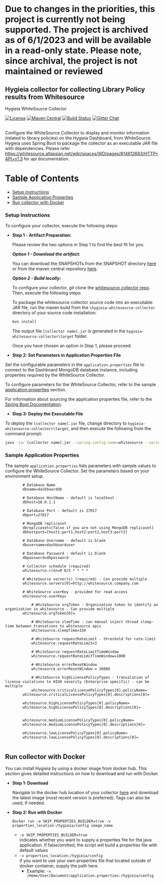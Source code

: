 # Due to changes in the priorities, this project is currently not being supported. The project is archived as of 6/1/2023 and will be available in a read-only state. Please note, since archival, the project is not maintained or reviewed

## Hygieia collector for collecting Library Policy results from Whitesource

Hygieia WhiteSource Collector

[![License](https://img.shields.io/badge/license-Apache%202-blue.svg)](https://www.apache.org/licenses/LICENSE-2.0)
[![Maven Central](https://img.shields.io/maven-central/v/com.capitalone.dashboard/whitesource-collector.svg?label=Maven%20Central)](https://search.maven.org/search?q=g:%22com.capitalone.dashboard%22%20AND%20a:%22whitesource-collector%22)
[![Build Status](https://travis-ci.com/Hygieia/hygieia-whitesource-collector.svg?branch=main)](https://travis-ci.com/Hygieia/hygieia-whitesource-collector)
[![Gitter Chat](https://badges.gitter.im/Join%20Chat.svg)](https://www.apache.org/licenses/LICENSE-2.0)
<br>
<br>

Configure the WhiteSource Collector to display and monitor information (related to library policies) on the Hygieia Dashboard, from WhiteSource. Hygieia uses Spring Boot to package the collector as an executable JAR file with dependencies.
Please refer https://whitesource.atlassian.net/wiki/spaces/WD/pages/814612683/HTTP+API+v1.3 for api documentation.

# Table of Contents
* [Setup Instructions](#setup-instructions)
* [Sample Application Properties](#sample-application-properties)
* [Run collector with Docker](#run-collector-with-docker)

### Setup Instructions

To configure your collector, execute the following steps: 

*	**Step 1 - Artifact Preparation:**

	Please review the two options in Step 1 to find the best fit for you. 

	***Option 1 - Download the artifact:***

	You can download the SNAPSHOTs from the SNAPSHOT directory [here](https://oss.sonatype.org/content/repositories/snapshots/com/capitalone/dashboard/whitesource-collector/) or from the maven central repository [here](https://search.maven.org/artifact/com.capitalone.dashboard/whitesource-collector).  

	***Option 2 - Build locally:***

	To configure your collector, git clone the [whitesource collector repo](https://github.com/Hygieia/hygieia-whitesource-collector).  Then, execute the following steps:

	To package the whitesource collector source code into an executable JAR file, run the maven build from the `\hygieia-whitesource-collector` directory of your source code installation:

	```bash
	mvn install
	```

	The output file `[collector name].jar` is generated in the `hygieia-whitesource-collector\target` folder.

	Once you have chosen an option in Step 1, please proceed: 

*   **Step 2: Set Parameters in Application Properties File**

Set the configurable parameters in the `application.properties` file to connect to the Dashboard MongoDB database instance, including properties required by the WhiteSource Collector.

To configure parameters for the WhiteSource Collector, refer to the sample [application.properties](#sample-application-properties) section.

For information about sourcing the application properties file, refer to the [Spring Boot Documentation](http://docs.spring.io/spring-boot/docs/current-SNAPSHOT/reference/htmlsingle/#boot-features-external-config-application-property-files).

*   **Step 3: Deploy the Executable File**

To deploy the `[collector name].jar` file, change directory to `hygieia-whitesource-collectorr\target`, and then execute the following from the command prompt:

```bash
java -jar [collector name].jar --spring.config.name=whitesource --spring.config.location=[path to application.properties file]
```

### Sample Application Properties

The sample `application.properties` lists parameters with sample values to configure the WhiteSource Collector. Set the parameters based on your environment setup.

```properties
		# Database Name
		dbname=dashboarddb

		# Database HostName - default is localhost
		dbhost=10.0.1.1

		# Database Port - default is 27017
		dbport=27017

		# MongoDB replicaset
		dbreplicaset=[false if you are not using MongoDB replicaset]
		dbhostport=[host1:port1,host2:port2,host3:port3]

		# Database Username - default is blank
		dbusername=dashboarduser

		# Database Password - default is blank
		dbpassword=dbpassword

		# Collector schedule (required)
		whitesource.cron=0 0/5 * * * *

		# WhiteSource server(s) (required) - Can provide multiple
		whitesource.servers[0]=http://whitesource.company.com

		# WhiteSource userKey - provided for read access
		whitesource.userKey=
		
	    	# WhiteSource orgToken - Organization token to identify an organization in whitesource - Can provide multiple
		whitesource.orgToken[0]=

	    	# WhiteSource sleeTime - can manual inject thread sleep-time between transations to whitesource apis
	    	whitesource.sleepTime=150              

	    	# WhiteSource requestRateLimit - threshold for rate-limit 
	    	whitesource.requestRateLimit=3            

	    	# WhiteSource requestRateLimitTimeWindow
	    	whitesource.requestRateLimitTimeWindow=1000

	    	# WhiteSource errorResetWindow
	    	whitesource.errorResetWindow = 36000

	    	# WhiteSource highLicensePolicyTypes - transalation of license violations to HIGH severity (Enterprise specific) - can be multiple
	    	whitesource.criticalLicensePolicyTypes[0].policyName=
		whitesource.criticalLicensePolicyTypes[0].descriptions[0]=

		whitesource.highLicensePolicyTypes[0].policyName=
		whitesource.highLicensePolicyTypes[0].descriptions[0]=
		

		whitesource.mediumLicensePolicyTypes[0].policyName=
		whitesource.mediumLicensePolicyTypes[0].descriptions[0]=

		whitesource.lowLicensePolicyTypes[0].policyName=
		whitesource.lowLicensePolicyTypes[0].descriptions[0]=
    
```

## Run collector with Docker

You can install Hygieia by using a docker image from docker hub. This section gives detailed instructions on how to download and run with Docker. 

*	**Step 1: Download**

	Navigate to the docker hub location of your collector [here](https://hub.docker.com/u/hygieiadoc) and download the latest image (most recent version is preferred).  Tags can also be used, if needed.

*	**Step 2: Run with Docker**

	```Docker run -e SKIP_PROPERTIES_BUILDER=true -v properties_location:/hygieia/config image_name```
	
	- <code>-e SKIP_PROPERTIES_BUILDER=true</code>  <br />
	indicates whether you want to supply a properties file for the java application. If false/omitted, the script will build a properties file with default values
	- <code>-v properties_location:/hygieia/config</code> <br />
	if you want to use your own properties file that located outside of docker container, supply the path here. 
		- Example: <code>-v /Home/User/Document/application.properties:/hygieia/config</code>
